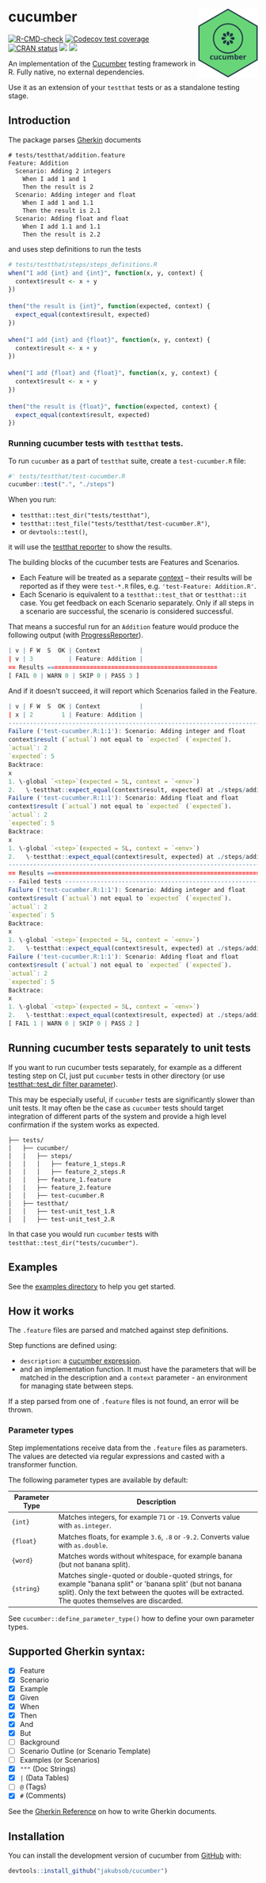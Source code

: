 
# cucumber <img src="man/figures/logo.png" align="right" alt="" width="120" />

<!-- badges: start -->
[![R-CMD-check](https://github.com/jakubsob/cucumber/actions/workflows/R-CMD-check.yaml/badge.svg)](https://github.com/jakubsob/cucumber/actions/workflows/R-CMD-check.yaml)
[![Codecov test coverage](https://codecov.io/gh/jakubsob/cucumber/branch/main/graph/badge.svg)](https://app.codecov.io/gh/jakubsob/cucumber?branch=main)
[![CRAN status](https://www.r-pkg.org/badges/version/cucumber)](https://CRAN.R-project.org/package=cucumber)
[![](http://cranlogs.r-pkg.org/badges/grand-total/cucumber)](https://cran.r-project.org/package=cucumber)
[![](http://cranlogs.r-pkg.org/badges/last-month/cucumber)](https://cran.r-project.org/package=cucumber)
<!-- badges: end -->

An implementation of the [Cucumber](https://cucumber.io/) testing framework in R. Fully native, no external dependencies.

Use it as an extension of your `testthat` tests or as a standalone testing stage.

## Introduction

The package parses [Gherkin](https://cucumber.io/docs/gherkin/reference/) documents

```gherkin
# tests/testthat/addition.feature
Feature: Addition
  Scenario: Adding 2 integers
    When I add 1 and 1
    Then the result is 2
  Scenario: Adding integer and float
    When I add 1 and 1.1
    Then the result is 2.1
  Scenario: Adding float and float
    When I add 1.1 and 1.1
    Then the result is 2.2
```

and uses step definitions to run the tests

```r
# tests/testthat/steps/steps_definitions.R
when("I add {int} and {int}", function(x, y, context) {
  context$result <- x + y
})

then("the result is {int}", function(expected, context) {
  expect_equal(context$result, expected)
})

when("I add {int} and {float}", function(x, y, context) {
  context$result <- x + y
})

when("I add {float} and {float}", function(x, y, context) {
  context$result <- x + y
})

then("the result is {float}", function(expected, context) {
  expect_equal(context$result, expected)
})
```

### Running cucumber tests with `testthat` tests.

To run `cucumber` as a part of `testthat` suite, create a `test-cucumber.R` file:

```r
#' tests/testthat/test-cucumber.R
cucumber::test(".", "./steps")
```

When you run:
- `testthat::test_dir("tests/testthat")`,
- `testthat::test_file("tests/testthat/test-cucumber.R")`,
- or `devtools::test()`,

it will use the [testthat reporter](https://testthat.r-lib.org/reference/Reporter.html) to show the results.


The building blocks of the cucumber tests are Features and Scenarios.
- Each Feature will be treated as a separate [context](https://testthat.r-lib.org/reference/context.html?q=context#ref-usage) – their results will be reported as if they were `test-*.R` files, e.g. `'test-Feature: Addition.R'`.
- Each Scenario is equivalent to a `testthat::test_that` or `testthat::it` case. You get feedback on each Scenario separately. Only if all steps in a scenario are successful, the scenario is considered successful.

That means a succesful run for an `Addition` feature would produce the following output (with [ProgressReporter](https://testthat.r-lib.org/reference/ProgressReporter.html)).

```r
| v | F W  S  OK | Context           |
| v | 3          | Feature: Addition |
== Results ================================================
[ FAIL 0 | WARN 0 | SKIP 0 | PASS 3 ]
```

And if it doesn't succeed, it will report which Scenarios failed in the Feature.

```r
| v | F W  S  OK | Context           |
| x | 2        1 | Feature: Addition |
--------------------------------------------------------------------------------
Failure ('test-cucumber.R:1:1'): Scenario: Adding integer and float
context$result (`actual`) not equal to `expected` (`expected`).
`actual`: 2
`expected`: 5
Backtrace:
x
1. \-global `<step>`(expected = 5L, context = `<env>`)
2.   \-testthat::expect_equal(context$result, expected) at ./steps/addition.R:7:2
Failure ('test-cucumber.R:1:1'): Scenario: Adding float and float
context$result (`actual`) not equal to `expected` (`expected`).
`actual`: 2
`expected`: 5
Backtrace:
x
1. \-global `<step>`(expected = 5L, context = `<env>`)
2.   \-testthat::expect_equal(context$result, expected) at ./steps/addition.R:7:2
--------------------------------------------------------------------------------
== Results =====================================================================
-- Failed tests ----------------------------------------------------------------
Failure ('test-cucumber.R:1:1'): Scenario: Adding integer and float
context$result (`actual`) not equal to `expected` (`expected`).
`actual`: 2
`expected`: 5
Backtrace:
x
1. \-global `<step>`(expected = 5L, context = `<env>`)
2.   \-testthat::expect_equal(context$result, expected) at ./steps/addition.R:7:2
Failure ('test-cucumber.R:1:1'): Scenario: Adding float and float
context$result (`actual`) not equal to `expected` (`expected`).
`actual`: 2
`expected`: 5
Backtrace:
x
1. \-global `<step>`(expected = 5L, context = `<env>`)
2.   \-testthat::expect_equal(context$result, expected) at ./steps/addition.R:7:2
[ FAIL 1 | WARN 0 | SKIP 0 | PASS 2 ]
```

## Running cucumber tests separately to unit tests

If you want to run cucumber tests separately, for example as a different testing step on CI, just put `cucumber` tests in other directory (or use [testthat::test_dir filter parameter](https://testthat.r-lib.org/reference/test_dir.html)).

This may be especially useful, if `cucumber` tests are significantly slower than unit tests. It may often be the case as `cucumber` tests should target integration of different parts of the system and provide a high level confirmation if the system works as expected.

```
├── tests/
│   ├── cucumber/
│   │   ├── steps/
│   │   │   ├── feature_1_steps.R
│   │   │   ├── feature_2_steps.R
│   │   ├── feature_1.feature
│   │   ├── feature_2.feature
│   │   ├── test-cucumber.R
│   ├── testthat/
│   │   ├── test-unit_test_1.R
│   │   ├── test-unit_test_2.R
```

In that case you would run `cucumber` tests with `testthat::test_dir("tests/cucumber")`.

## Examples

See the [examples directory](https://github.com/jakubsob/cucumber/tree/main/inst/examples) to help you get started.

## How it works

The `.feature` files are parsed and matched against step definitions.

Step functions are defined using:
- `description`: a [cucumber expression](https://github.com/cucumber/cucumber-expressions).
- and an implementation function. It must have the parameters that will be matched in the description and a `context` parameter - an environment for managing state between steps.

If a step parsed from one of `.feature` files is not found, an error will be thrown.

### Parameter types

Step implementations receive data from the `.feature` files as parameters. The values are detected via regular expressions and casted with a transformer function.

The following parameter types are available by default:

| Parameter Type | Description                                                                                                                                                                                                   |
| -------------- | ------------------------------------------------------------------------------------------------------------------------------------------------------------------------------------------------------------- |
| `{int}`        | Matches integers, for example `71` or `-19`. Converts value with `as.integer`.                                                                                                                                |
| `{float}`      | Matches floats, for example `3.6`, `.8` or `-9.2`. Converts value with `as.double`.                                                                                                                           |
| `{word}`       | Matches words without whitespace, for example banana (but not banana split).                                                                                                                                  |
| `{string}`     | Matches single-quoted or double-quoted strings, for example "banana split" or 'banana split' (but not banana split). Only the text between the quotes will be extracted. The quotes themselves are discarded. |

See `cucumber::define_parameter_type()` how to define your own parameter types.

## Supported Gherkin syntax:

- [x] Feature
- [x] Scenario
- [x] Example
- [x] Given
- [x] When
- [x] Then
- [x] And
- [x] But
- [ ] Background
- [ ] Scenario Outline (or Scenario Template)
- [ ] Examples (or Scenarios)
- [x] `"""` (Doc Strings)
- [x] `|` (Data Tables)
- [ ] `@` (Tags)
- [x] `#` (Comments)

See the [Gherkin Reference](https://cucumber.io/docs/gherkin/reference/) on how to write Gherkin documents.

## Installation

You can install the development version of cucumber from [GitHub](https://github.com/) with:

``` r
devtools::install_github("jakubsob/cucumber")
```
